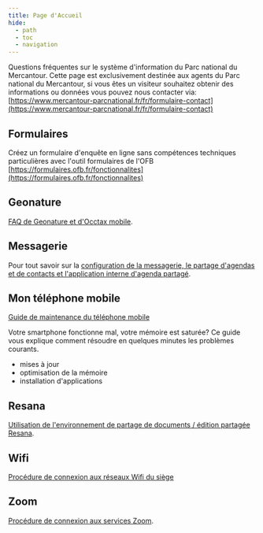 ```yaml
---
title: Page d'Accueil
hide:
  - path
  - toc
  - navigation
---
```


Questions fréquentes sur le système d'information du Parc national du Mercantour.
Cette page est exclusivement destinée aux agents du Parc national du Mercantour, si vous êtes un visiteur souhaitez obtenir des informations ou données vous pouvez nous contacter via: 
[https://www.mercantour-parcnational.fr/fr/formulaire-contact](https://www.mercantour-parcnational.fr/fr/formulaire-contact)


## Formulaires

Créez un formulaire d'enquête en ligne sans compétences techniques particulières avec l'outil formulaires de l'OFB
[https://formulaires.ofb.fr/fonctionnalites](https://formulaires.ofb.fr/fonctionnalites)


## Geonature

[FAQ de Geonature et d'Occtax mobile](./geonature/README.md).

## Messagerie

Pour tout savoir sur la [configuration de la messagerie, le partage d'agendas et de contacts et l'application interne d'agenda partagé](./messagerie/README.md).

## Mon téléphone mobile

[Guide de maintenance du téléphone mobile](./mobile/README.md)

Votre smartphone fonctionne mal, votre mémoire est saturée?
Ce guide vous explique comment résoudre en quelques minutes les problèmes courants.

- mises à jour
- optimisation de la mémoire
- installation d'applications

## Resana

[Utilisation de l'environnement de partage de documents / édition partagée Resana](./resana).


## Wifi

[Procédure de connexion aux réseaux Wifi du siège](./reseau/README.md)

## Zoom

[Procédure de connexion aux services Zoom](./messagerie/Zoom.md).

